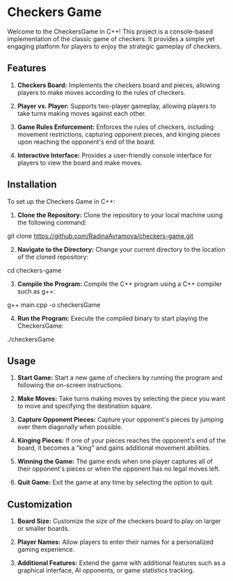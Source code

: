# Checkers Game 
Welcome to the CheckersGame in C++! This project is a console-based implementation of the classic game of checkers. It provides a simple yet engaging platform for players to enjoy the strategic gameplay of checkers.

## Features
1. **Checkers Board:** Implements the checkers board and pieces, allowing players to make moves according to the rules of checkers.

2. **Player vs. Player:** Supports two-player gameplay, allowing players to take turns making moves against each other.

3. **Game Rules Enforcement:** Enforces the rules of checkers, including movement restrictions, capturing opponent pieces, and kinging pieces upon reaching the opponent's end of the board.

4. **Interactive Interface:** Provides a user-friendly console interface for players to view the board and make moves.

## Installation
To set up the Checkers Game in C++:

1. **Clone the Repository:** Clone the repository to your local machine using the following command:

git clone https://github.com/RadinaAvramova/checkers-game.git

2. **Navigate to the Directory:** Change your current directory to the location of the cloned repository:

cd checkers-game

3. **Compile the Program:** Compile the C++ program using a C++ compiler such as g++:

g++ main.cpp -o checkersGame

4. **Run the Program:** Execute the compiled binary to start playing the CheckersGame:
   
./checkersGame

## Usage
1. **Start Game:** Start a new game of checkers by running the program and following the on-screen instructions.

2. **Make Moves:** Take turns making moves by selecting the piece you want to move and specifying the destination square.

3. **Capture Opponent Pieces:** Capture your opponent's pieces by jumping over them diagonally when possible.

4. **Kinging Pieces:** If one of your pieces reaches the opponent's end of the board, it becomes a "king" and gains additional movement abilities.

5. **Winning the Game:** The game ends when one player captures all of their opponent's pieces or when the opponent has no legal moves left.

6. **Quit Game:** Exit the game at any time by selecting the option to quit.

## Customization
1. **Board Size:** Customize the size of the checkers board to play on larger or smaller boards.

2. **Player Names:** Allow players to enter their names for a personalized gaming experience.

3. **Additional Features:** Extend the game with additional features such as a graphical interface, AI opponents, or game statistics tracking.
